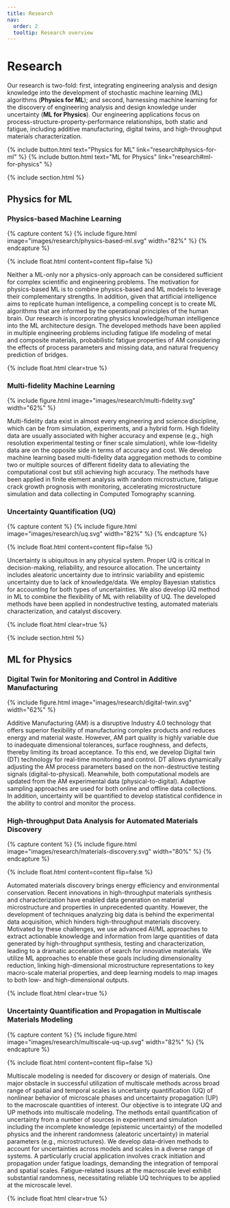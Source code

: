 ```yaml
---
title: Research
nav:
  order: 2
  tooltip: Research overview
---
```


# Research

Our research is two-fold: first, integrating engineering analysis and design knowledge into the development of stochastic machine learning (ML) algorithms (**Physics for ML**); and second, harnessing machine learning for the discovery of engineering analysis and design knowledge under uncertainty (**ML for Physics**). Our engineering applications focus on process-structure-property-performance relationships, both static and fatigue, including additive manufacturing, digital twins, and high-throughput materials characterization.

{% include button.html text="Physics for ML" link="research#physics-for-ml" %}
{% include button.html text="ML for Physics" link="research#ml-for-physics" %}


{% include section.html %}

## Physics for ML

### Physics-based Machine Learning
{% capture content %}
  {% 
    include figure.html
    image="images/research/physics-based-ml.svg"
    width="82%"
  %}
{% endcapture %}

{%
  include float.html
  content=content
  flip=false
%}

Neither a ML-only nor a physics-only approach can be considered sufficient for complex scientific and engineering problems. The motivation for physics-based ML is to combine physics-based and ML models to leverage their complementary strengths. In addition, given that artificial intelligence aims to replicate human intelligence, a compelling concept is to create ML algorithms that are informed by the operational principles of the human brain. Our research is incorporating physics knowledge/human intelligence into the ML architecture design. The developed methods have been applied in multiple engineering problems including fatigue life modeling of metal and composite materials, probabilistic fatigue properties of AM considering the effects of process parameters and missing data, and natural frequency prediction of bridges.

{% include float.html clear=true %}

### Multi-fidelity Machine Learning

{%
  include figure.html
  image="images/research/multi-fidelity.svg"
  width="62%"
%}

Multi-fidelity data exist in almost every engineering and science discipline, which can be from simulation, experiments, and a hybrid form. High fidelity data are usually associated with higher accuracy and expense (e.g., high resolution experimental testing or finer scale simulation), while low-fidelity data are on the opposite side in terms of accuracy and cost. We develop machine learning based multi-fidelity data aggregation methods to combine two or multiple sources of different fidelity data to alleviating the computational cost but still achieving high accuracy. The methods have been applied in finite element analysis with random microstructure, fatigue crack growth prognosis with monitoring, accelerating microstructure simulation and data collecting in Computed Tomography scanning.

### Uncertainty Quantification (UQ)
{% capture content %}
  {% 
    include figure.html
    image="images/research/uq.svg"
    width="82%"
  %}
{% endcapture %}

{%
  include float.html
  content=content
  flip=false
%}

Uncertainty is ubiquitous in any physical system. Proper UQ is critical in decision-making, reliability, and resource allocation. The uncertainty includes aleatoric uncertainty due to intrinsic variability and epistemic uncertainty due to lack of knowledge/data. We employ Bayesian statistics for accounting for both types of uncertainties. We also develop UQ method in ML to combine the flexibility of ML with reliability of UQ. The developed methods have been applied in nondestructive testing, automated materials characterization, and catalyst discovery.

{% include float.html clear=true %}




{% include section.html %}

## ML for Physics

### Digital Twin for Monitoring and Control in Additive Manufacturing

{%
  include figure.html
  image="images/research/digital-twin.svg"
  width="62%"
%}

Additive Manufacturing (AM) is a disruptive Industry 4.0 technology that offers superior flexibility of manufacturing complex products and reduces energy and material waste. However, AM part quality is highly variable due to inadequate dimensional tolerances, surface roughness, and defects, thereby limiting its broad acceptance. To this end, we develop Digital twin (DT) technology for real-time monitoring and control. DT allows dynamically adjusting the AM process parameters based on the non-destructive testing signals (digital-to-physical). Meanwhile, both computational models are updated from the AM experimental data (physical-to-digital). Adaptive sampling approaches are used for both online and offline data collections. In addition, uncertainty will be quantified to develop statistical confidence in the ability to control and monitor the process.



### High-throughput Data Analysis for Automated Materials Discovery
{% capture content %}
  {% 
    include figure.html
    image="images/research/materials-discovery.svg"
    width="80%"
  %}
{% endcapture %}

{%
  include float.html
  content=content
  flip=false
%}

Automated materials discovery brings energy efficiency and environmental conservation. Recent innovations in high-throughput materials synthesis and characterization have enabled data generation on material microstructure and properties in unprecedented quantity. However, the development of techniques analyzing big data is behind the experimental data acquisition, which hinders high-throughput materials discovery. Motivated by these challenges, we use advanced AI/ML approaches to extract actionable knowledge and information from large quantities of data generated by high-throughput synthesis, testing and characterization, leading to a dramatic acceleration of search for innovative materials. We utilize ML approaches to enable these goals including dimensionality reduction, linking high-dimensional microstructure representations to key macro-scale material properties, and deep learning models to map images to both low- and high-dimensional outputs.

{% include float.html clear=true %}

### Uncertainty Quantification and Propagation in Multiscale Materials Modeling
{% capture content %}
  {% 
    include figure.html
    image="images/research/multiscale-uq-up.svg"
    width="82%"
  %}
{% endcapture %}

{%
  include float.html
  content=content
  flip=false
%}

Multiscale modeling is needed for discovery or design of materials. One major obstacle in successful utilization of multiscale methods across broad range of spatial and temporal scales is uncertainty quantification (UQ) of nonlinear behavior of microscale phases and uncertainty propagation (UP) to the macroscale quantities of interest. Our objective is to integrate UQ and UP methods into multiscale modeling. The methods entail quantification of uncertainty from a number of sources in experiment and simulation including the incomplete knowledge (epistemic uncertainty) of the modelled physics and the inherent randomness (aleatoric uncertainty) in material parameters (e.g., microstructures). We develop data-driven methods to account for uncertainties across models and scales in a diverse range of systems. A particularly crucial application involves crack initiation and propagation under fatigue loadings, demanding the integration of temporal and spatial scales. Fatigue-related issues at the macroscale level exhibit substantial randomness, necessitating reliable UQ techniques to be applied at the microscale level.

{% include float.html clear=true %}
